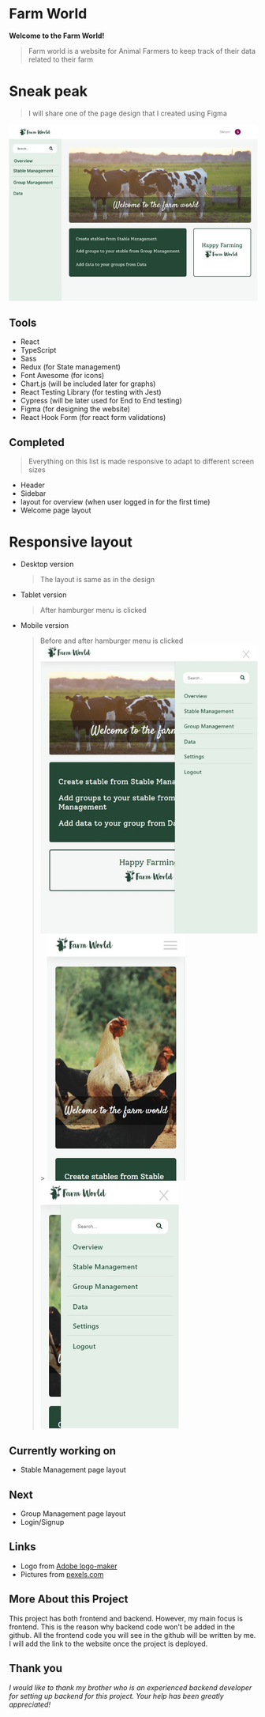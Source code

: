 # Farm World

**Welcome to the Farm World!**

> Farm world is a website for Animal Farmers to keep track of their data related to their farm

# Sneak peak

> I will share one of the page design that I created using Figma

![farm world website](/public/assets/farmWebsite.jpg)

## Tools

- React
- TypeScript
- Sass
- Redux (for State management)
- Font Awesome (for icons)
- Chart.js (will be included later for graphs)
- React Testing Library (for testing with Jest)
- Cypress (will be later used for End to End testing)
- Figma (for designing the website)
- React Hook Form (for react form validations)

## Completed

> Everything on this list is made responsive to adapt to different screen sizes

- Header
- Sidebar
- layout for overview (when user logged in for the first time)
- Welcome page layout

# Responsive layout

- Desktop version
  > The layout is same as in the design
- Tablet version
  > After hamburger menu is clicked
- Mobile version
  > Before and after hamburger menu is clicked
  > ![tablet version](/public/assets/sidebarTablet.jpg) > ![mobile version](/public/assets/sidebarMobile.jpg) ![mobile version](/public/assets/sidebarMobileOff.jpg)

## Currently working on

- Stable Management page layout

## Next

- Group Management page layout
- Login/Signup

## Links

- Logo from [Adobe logo-maker](https://express.adobe.com/express-apps/logo-maker/)
- Pictures from [pexels.com](https://www.pexels.com/)

## More About this Project

This project has both frontend and backend. However, my main focus is frontend. This is the reason why backend code won't be added in the github. All the frontend code you will see in the github will be written by me. I will add the link to the website once the project is deployed.

## Thank you

_I would like to thank my brother who is an experienced backend developer for setting up backend for this project. Your help has been greatly appreciated!_
